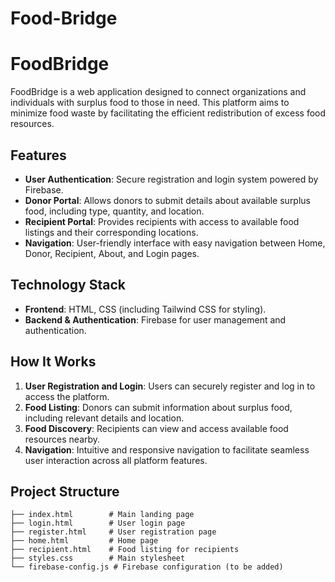 # Food-Bridge
# FoodBridge

FoodBridge is a web application designed to connect organizations and individuals with surplus food to those in need. This platform aims to minimize food waste by facilitating the efficient redistribution of excess food resources.

## Features

- **User Authentication**: Secure registration and login system powered by Firebase.
- **Donor Portal**: Allows donors to submit details about available surplus food, including type, quantity, and location.
- **Recipient Portal**: Provides recipients with access to available food listings and their corresponding locations.
- **Navigation**: User-friendly interface with easy navigation between Home, Donor, Recipient, About, and Login pages.

## Technology Stack

- **Frontend**: HTML, CSS (including Tailwind CSS for styling).
- **Backend & Authentication**: Firebase for user management and authentication.

## How It Works

1. **User Registration and Login**: Users can securely register and log in to access the platform.
2. **Food Listing**: Donors can submit information about surplus food, including relevant details and location.
3. **Food Discovery**: Recipients can view and access available food resources nearby.
4. **Navigation**: Intuitive and responsive navigation to facilitate seamless user interaction across all platform features.

## Project Structure

```
├── index.html        # Main landing page
├── login.html        # User login page
├── register.html     # User registration page
├── home.html         # Home page
├── recipient.html    # Food listing for recipients
├── styles.css        # Main stylesheet
└── firebase-config.js # Firebase configuration (to be added)
```



